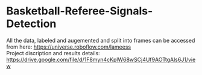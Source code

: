# Basketball-Referee-Signals-Detection
All the data, labeled and augemented and split into frames can be accessed from here: https://universe.roboflow.com/lameess
<br/>Project discription and results details: https://drive.google.com/file/d/1F8myn4cKplW68wSCj4Uf9AOTtgAls6J1/view

